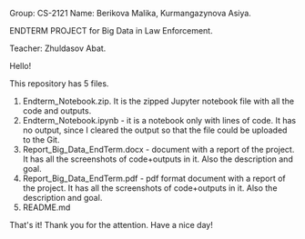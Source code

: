 Group: CS-2121
Name: Berikova Malika, Kurmangazynova Asiya.

ENDTERM PROJECT for Big Data in Law Enforcement.

Teacher: Zhuldasov Abat.

Hello!

This repository has 5 files.

1. Endterm_Notebook.zip. It is the zipped Jupyter notebook file with all the code and outputs.
2. Endterm_Notebook.ipynb - it is a notebook only with lines of code. It has no output, since I cleared the output so that the file could be uploaded to the Git.
3. Report_Big_Data_EndTerm.docx - document with a report of the project. It has all the screenshots of code+outputs in it. Also the description and goal.
4. Report_Big_Data_EndTerm.pdf - pdf format document with a report of the project. It has all the screenshots of code+outputs in it. Also the description and goal.
5. README.md

That's it! Thank you for the attention. Have a nice day!
